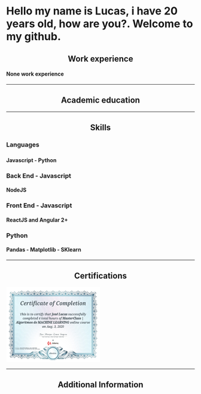 <p>
  <h1>Hello my name is Lucas, i have 20 years old, how are you?. Welcome to my github.</h1>
</p>

<p>
  <h2 align='center'>Work experience</h2>
    <h4>None work experience</h4>
  <hr />
  <h2 align='center'>Academic education</h2>
  <hr />
  <h2 align='center'>Skills</h2>
    <h3>Languages<h3>
    <h4>Javascript - Python</h4>
    <h3>Back End - Javascript</h3>
    <h4>NodeJS</h4>
    <h3>Front End - Javascript</h3>
    <h4>ReactJS and Angular 2+</h4>
    <h3>Python</h3>
    <h4>Pandas - Matplotlib - SKlearn</h4>
  <hr />
  <h2 align='center'>Certifications</h2>
    <img src='certificate.jpg' width='250px' height='200px'>
  <hr />
  <h2 align='center'>Additional Information</h2>
</p>
